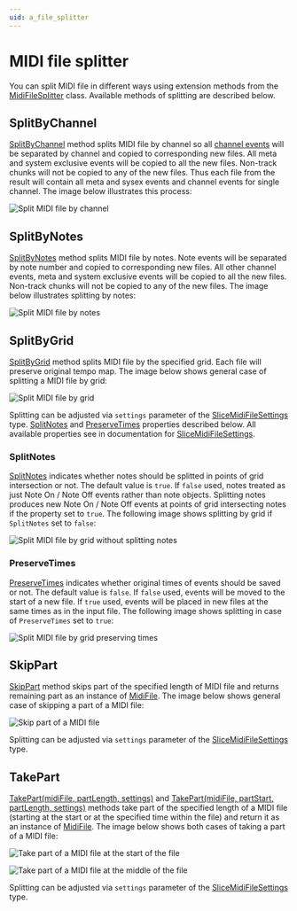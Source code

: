```yaml
---
uid: a_file_splitter
---
```


# MIDI file splitter

You can split MIDI file in different ways using extension methods from the [MidiFileSplitter](xref:Melanchall.DryWetMidi.Tools.MidiFileSplitter) class. Available methods of splitting are described below.

## SplitByChannel

[SplitByChannel](xref:Melanchall.DryWetMidi.Tools.MidiFileSplitter.SplitByChannel(Melanchall.DryWetMidi.Core.MidiFile)) method splits MIDI file by channel so all [channel events](xref:Melanchall.DryWetMidi.Core.ChannelEvent) will be separated by channel and copied to corresponding new files. All meta and system exclusive events will be copied to all the new files. Non-track chunks will not be copied to any of the new files. Thus each file from the result will contain all meta and sysex events and channel events for single channel. The image below illustrates this process:

![Split MIDI file by channel](images/MidiFileSplitter/SplitByChannel.png)

## SplitByNotes

[SplitByNotes](xref:Melanchall.DryWetMidi.Tools.MidiFileSplitter.SplitByNotes(Melanchall.DryWetMidi.Core.MidiFile)) method splits MIDI file by notes. Note events will be separated by note number and copied to corresponding new files. All other channel events, meta and system exclusive events will be copied to all the new files. Non-track chunks will not be copied to any of the new files. The image below illustrates splitting by notes:

![Split MIDI file by notes](images/MidiFileSplitter/SplitByNotes.png)

## SplitByGrid

[SplitByGrid](xref:Melanchall.DryWetMidi.Tools.MidiFileSplitter.SplitByGrid(Melanchall.DryWetMidi.Core.MidiFile,Melanchall.DryWetMidi.Interaction.IGrid,Melanchall.DryWetMidi.Tools.SliceMidiFileSettings)) method splits MIDI file by the specified grid. Each file will preserve original tempo map. The image below shows general case of splitting a MIDI file by grid:

![Split MIDI file by grid](images/MidiFileSplitter/SplitByGrid.png)

Splitting can be adjusted via `settings` parameter of the [SliceMidiFileSettings](xref:Melanchall.DryWetMidi.Tools.SliceMidiFileSettings) type. [SplitNotes](xref:Melanchall.DryWetMidi.Tools.SliceMidiFileSettings.SplitNotes) and [PreserveTimes](xref:Melanchall.DryWetMidi.Tools.SliceMidiFileSettings.PreserveTimes) properties described below. All available properties see in documentation for [SliceMidiFileSettings](xref:Melanchall.DryWetMidi.Tools.SliceMidiFileSettings).

### SplitNotes

[SplitNotes](xref:Melanchall.DryWetMidi.Tools.SliceMidiFileSettings.SplitNotes) indicates whether notes should be splitted in points of grid intersection or not. The default value is `true`. If `false` used, notes treated as just Note On / Note Off events rather than note objects. Splitting notes produces new Note On / Note Off events at points of grid intersecting notes if the property set to `true`. The following image shows splitting by grid if `SplitNotes` set to `false`:

![Split MIDI file by grid without splitting notes](images/MidiFileSplitter/SplitByGridDontSplitNotes.png)

### PreserveTimes

[PreserveTimes](xref:Melanchall.DryWetMidi.Tools.SliceMidiFileSettings.PreserveTimes) indicates whether original times of events should be saved or not. The default value is `false`. If `false` used, events will be moved to the start of a new file. If `true` used, events will be placed in new files at the same times as in the input file. The following image shows splitting in case of `PreserveTimes` set to `true`:

![Split MIDI file by grid preserving times](images/MidiFileSplitter/SplitByGridPreserveTimes.png)

## SkipPart

[SkipPart](xref:Melanchall.DryWetMidi.Tools.MidiFileSplitter.SkipPart(Melanchall.DryWetMidi.Core.MidiFile,Melanchall.DryWetMidi.Interaction.ITimeSpan,Melanchall.DryWetMidi.Tools.SliceMidiFileSettings)) method skips part of the specified length of MIDI file and returns remaining part as an instance of [MidiFile](xref:Melanchall.DryWetMidi.Core.MidiFile). The image below shows general case of skipping a part of a MIDI file:

![Skip part of a MIDI file](images/MidiFileSplitter/SkipPart.png)

Splitting can be adjusted via `settings` parameter of the [SliceMidiFileSettings](xref:Melanchall.DryWetMidi.Tools.SliceMidiFileSettings) type.

## TakePart

[TakePart(midiFile, partLength, settings)](xref:Melanchall.DryWetMidi.Tools.MidiFileSplitter.TakePart(Melanchall.DryWetMidi.Core.MidiFile,Melanchall.DryWetMidi.Interaction.ITimeSpan,Melanchall.DryWetMidi.Tools.SliceMidiFileSettings)) and [TakePart(midiFile, partStart, partLength, settings)](xref:Melanchall.DryWetMidi.Tools.MidiFileSplitter.TakePart(Melanchall.DryWetMidi.Core.MidiFile,Melanchall.DryWetMidi.Interaction.ITimeSpan,Melanchall.DryWetMidi.Interaction.ITimeSpan,Melanchall.DryWetMidi.Tools.SliceMidiFileSettings)) methods take part of the specified length of a MIDI file (starting at the start or at the specified time within the file) and return it as an instance of [MidiFile](xref:Melanchall.DryWetMidi.Core.MidiFile). The image below shows both cases of taking a part of a MIDI file:

![Take part of a MIDI file at the start of the file](images/MidiFileSplitter/TakePartAtStart.png)

![Take part of a MIDI file at the middle of the file](images/MidiFileSplitter/TakePartAtMiddle.png)

Splitting can be adjusted via `settings` parameter of the [SliceMidiFileSettings](xref:Melanchall.DryWetMidi.Tools.SliceMidiFileSettings) type.